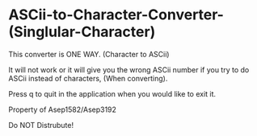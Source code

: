 # ASCii-to-Character-Converter-(Singlular-Character)

This converter is ONE WAY. (Character to ASCii)

It will not work or it will give you the wrong ASCii number if you try to do ASCii instead of characters, (When converting).

Press q to quit in the application when you would like to exit it. 

Property of Asep1582/Asep3192 

Do NOT Distrubute!
